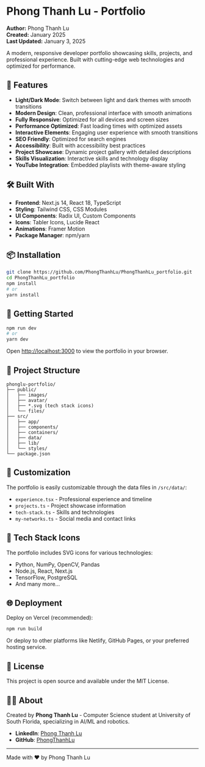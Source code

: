 # Phong Thanh Lu - Portfolio

**Author:** Phong Thanh Lu  
**Created:** January 2025  
**Last Updated:** January 3, 2025

A modern, responsive developer portfolio showcasing skills, projects, and professional experience. Built with cutting-edge web technologies and optimized for performance.

## 🚀 Features

- **Light/Dark Mode**: Switch between light and dark themes with smooth transitions
- **Modern Design**: Clean, professional interface with smooth animations
- **Fully Responsive**: Optimized for all devices and screen sizes
- **Performance Optimized**: Fast loading times with optimized assets
- **Interactive Elements**: Engaging user experience with smooth transitions
- **SEO Friendly**: Optimized for search engines
- **Accessibility**: Built with accessibility best practices
- **Project Showcase**: Dynamic project gallery with detailed descriptions
- **Skills Visualization**: Interactive skills and technology display
- **YouTube Integration**: Embedded playlists with theme-aware styling

## 🛠️ Built With

- **Frontend**: Next.js 14, React 18, TypeScript
- **Styling**: Tailwind CSS, CSS Modules
- **UI Components**: Radix UI, Custom Components
- **Icons**: Tabler Icons, Lucide React
- **Animations**: Framer Motion
- **Package Manager**: npm/yarn

## 📦 Installation

```bash
git clone https://github.com/PhongThanhLu/PhongThanhLu_portfolio.git
cd PhongThanhLu_portfolio
npm install
# or
yarn install
```

## 🚀 Getting Started

```bash
npm run dev
# or
yarn dev
```

Open [http://localhost:3000](http://localhost:3000) to view the portfolio in your browser.

## 📁 Project Structure

```
phonglu-portfolio/
├── public/
│   ├── images/
│   ├── avatar/
│   ├── *.svg (tech stack icons)
│   └── files/
├── src/
│   ├── app/
│   ├── components/
│   ├── containers/
│   ├── data/
│   ├── lib/
│   └── styles/
└── package.json
```

## 🎨 Customization

The portfolio is easily customizable through the data files in `/src/data/`:

- `experience.tsx` - Professional experience and timeline
- `projects.ts` - Project showcase information
- `tech-stack.ts` - Skills and technologies
- `my-networks.ts` - Social media and contact links

## 📱 Tech Stack Icons

The portfolio includes SVG icons for various technologies:
- Python, NumPy, OpenCV, Pandas
- Node.js, React, Next.js
- TensorFlow, PostgreSQL
- And many more...

## 🌐 Deployment

Deploy on Vercel (recommended):

```bash
npm run build
```

Or deploy to other platforms like Netlify, GitHub Pages, or your preferred hosting service.

## 📄 License

This project is open source and available under the MIT License.

## 👨‍💻 About

Created by **Phong Thanh Lu** - Computer Science student at University of South Florida, specializing in AI/ML and robotics.

- **LinkedIn**: [Phong Thanh Lu](https://www.linkedin.com/in/phongthanhlu/)
- **GitHub**: [PhongThanhLu](https://github.com/PhongThanhLu)

---

Made with ❤️ by Phong Thanh Lu
